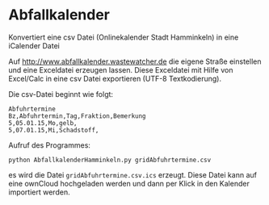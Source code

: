 Abfallkalender
==============

Konvertiert eine csv Datei (Onlinekalender Stadt Hamminkeln) in eine iCalender Datei


Auf http://www.abfallkalender.wastewatcher.de die eigene Straße einstellen und
eine Exceldatei erzeugen lassen. Diese Exceldatei mit Hilfe von Excel/Calc in eine
csv Datei exportieren (UTF-8 Textkodierung).

Die csv-Datei beginnt wie folgt:

```
Abfuhrtermine
Bz,Abfuhrtermin,Tag,Fraktion,Bemerkung
5,05.01.15,Mo,gelb,
5,07.01.15,Mi,Schadstoff,
```

Aufruf des Programmes:

    python AbfallkalenderHamminkeln.py gridAbfuhrtermine.csv

es wird die Datei `gridAbfuhrtermine.csv.ics` erzeugt.
Diese Datei kann auf eine ownCloud hochgeladen werden und dann per Klick in
den Kalender importiert werden.